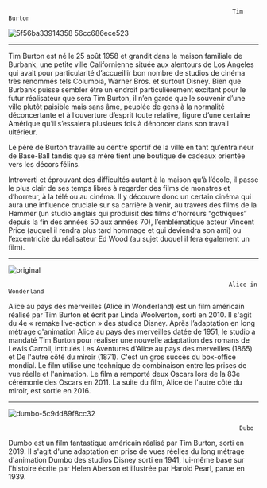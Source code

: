                                                                    Tim Burton

![5f56ba33914358 56cc686ece523](https://user-images.githubusercontent.com/86240552/123656738-2eb1c780-d7fe-11eb-9196-5f8cb61c260c.jpg)
_________________________________________________________________________________________________________________________
Tim Burton est né le 25 août 1958 et grandit dans la maison familiale de Burbank, une petite ville Californienne située aux alentours de Los Angeles qui avait pour particularité d’accueillir bon nombre de studios de cinéma très renommés tels Columbia, Warner Bros. et surtout Disney.
Bien que Burbank puisse sembler être un endroit particulièrement excitant pour le futur réalisateur que sera Tim Burton, il n’en garde que le souvenir d’une ville plutôt paisible mais sans âme, peuplée de gens à la normalité déconcertante et à l’ouverture d’esprit toute relative, figure d’une certaine Amérique qu’il s’essaiera plusieurs fois à dénoncer dans son travail ultérieur.

Le père de Burton travaille au centre sportif de la ville en tant qu’entraineur de Base-Ball tandis que sa mère tient une boutique de cadeaux orientée vers les décors félins.

Introverti et éprouvant des difficultés autant à la maison qu’à l’école, il passe le plus clair de ses temps libres à regarder des films de monstres et d’horreur, à la télé ou au cinéma. Il y découvre donc un certain cinéma qui aura une influence cruciale sur sa carrière à venir, au travers des films de la Hammer (un studio anglais qui produisit des films d’horreurs “gothiques” depuis la fin des années 50 aux années 70), l’emblématique acteur Vincent Price (auquel il rendra plus tard hommage et qui deviendra son ami) ou l’excentricité du réalisateur Ed Wood (au sujet duquel il fera également un film).
_________________________________________________________________________________________________________________________________________________________________________________

![original](https://user-images.githubusercontent.com/86240552/123660071-548c9b80-d801-11eb-848f-7eca2759d4d3.jpg)

                                                                  Alice in Wonderland

Alice au pays des merveilles (Alice in Wonderland) est un film américain réalisé par Tim Burton et écrit par Linda Woolverton, sorti en 2010. Il s'agit du 4e « remake live-action » des studios Disney.
Après l’adaptation en long métrage d'animation Alice au pays des merveilles datée de 1951, le studio a mandaté Tim Burton pour réaliser une nouvelle adaptation des romans de Lewis Carroll, intitulés Les Aventures d'Alice au pays des merveilles (1865) et De l'autre côté du miroir (1871). C'est un gros succès du box-office mondial. Le film utilise une technique de combinaison entre les prises de vue réelle et l'animation. Le film a remporté deux Oscars lors de la 83e cérémonie des Oscars en 2011.
La suite du film, Alice de l'autre côté du miroir, est sortie en 2016.
__________________________________________________________________________________________________________________________________________________________________________________

  ![dumbo-5c9dd89f8cc32](https://user-images.githubusercontent.com/86240552/123663979-ee097c80-d804-11eb-89a5-a62565d37bc0.jpg)
                                                                     
                                                                     Dubo
                                                                     
                                                                     
Dumbo est un film fantastique américain réalisé par Tim Burton, sorti en 2019. Il s'agit d'une adaptation en prise de vues réelles du long métrage d'animation Dumbo des studios Disney sorti en 1941, lui-même basé sur l'histoire écrite par Helen Aberson et illustrée par Harold Pearl, parue en 1939.
